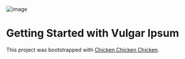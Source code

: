 ![image](https://github.com/ntgong90/chicken-ipsum/assets/38301069/f5bbea8c-baf9-4043-918a-c7ceba0cca45)

# Getting Started with Vulgar Ipsum

This project was bootstrapped with [Chicken Chicken Chicken](https://github.com/sebastiancarlos/chicken-ipsum).


